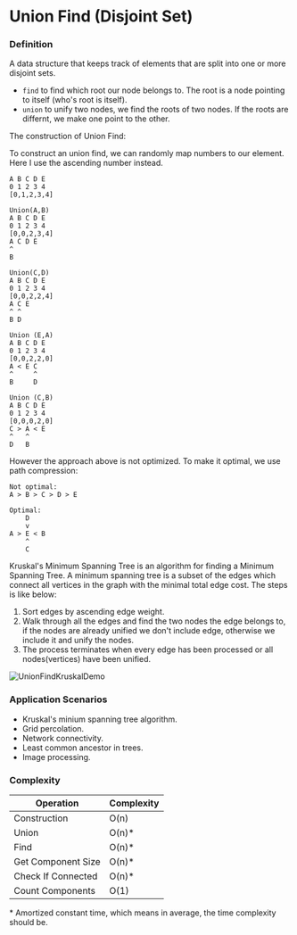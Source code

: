 # Union Find (Disjoint Set)

### Definition

A data structure that keeps track of elements that are split into one or more disjoint sets.

- `find` to find which root our node belongs to. The root is a node pointing to itself (who's root is itself).
- `union` to unify two nodes, we find the roots of two nodes. If the roots are differnt, we make one point to the other.

The construction of Union Find:

To construct an union find, we can randomly map numbers to our element. Here I use the ascending number instead.

```
A B C D E
0 1 2 3 4
[0,1,2,3,4]

Union(A,B)
A B C D E
0 1 2 3 4
[0,0,2,3,4]
A C D E
^
B

Union(C,D)
A B C D E
0 1 2 3 4
[0,0,2,2,4]
A C E
^ ^
B D

Union (E,A)
A B C D E
0 1 2 3 4
[0,0,2,2,0]
A < E C
^     ^
B     D

Union (C,B)
A B C D E
0 1 2 3 4
[0,0,0,2,0]
C > A < E
^   ^
D   B
```

However the approach above is not optimized. To make it optimal, we use path compression:

```
Not optimal:
A > B > C > D > E

Optimal:
    D
    v
A > E < B
    ^
    C
```

Kruskal's Minimum Spanning Tree is an algorithm for finding a Minimum Spanning Tree. A minimum spanning tree is a subset of the edges which connect all vertices in the graph with the minimal total edge cost. The steps is like below:

1. Sort edges by ascending edge weight.
2. Walk through all the edges and find the two nodes the edge belongs to, if the nodes are already unified we don't include edge, otherwise we include it and unify the nodes.
3. The process terminates when every edge has been processed or all nodes(vertices) have been unified.

![UnionFindKruskalDemo](https://upload.wikimedia.org/wikipedia/commons/a/a3/UnionFindKruskalDemo.gif)

### Application Scenarios

- Kruskal's minium spanning tree algorithm.
- Grid percolation.
- Network connectivity.
- Least common ancestor in trees.
- Image processing.

### Complexity

| Operation          | Complexity |
| ------------------ | ---------- |
| Construction       | O(n)       |
| Union              | O(n)\*     |
| Find               | O(n)\*     |
| Get Component Size | O(n)\*     |
| Check If Connected | O(n)\*     |
| Count Components   | O(1)       |

\* Amortized constant time, which means in average, the time complexity should be.
